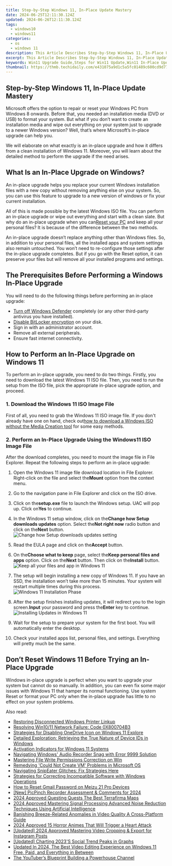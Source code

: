 ```yaml
---
title: Step-by-Step Windows 11, In-Place Update Mastery
date: 2024-06-25T12:11:30.124Z
updated: 2024-06-26T12:11:30.124Z
tags:
  - windows10
  - windows11
categories:
  - os
  - windows 11
description: This Article Describes Step-by-Step Windows 11, In-Place Update Mastery
excerpt: This Article Describes Step-by-Step Windows 11, In-Place Update Mastery
keywords: Win11 Upgrade Guide,Steps for Win11 Update,Win11 In-Place Update,Windows 11 Installation,Mastering Win11 Updates,Stepwin11 Upgrade Tips,Secure Win11 Update
thumbnail: https://thmb.techidaily.com/e431075a9d1c5a5fc01489c600cd9d77b46bf785ef7adf8348655f55e42a24ca.jpg
---
```


## Step-by-Step Windows 11, In-Place Update Mastery

 Microsoft offers the option to repair or reset your Windows PC from Windows 8 onwards. Before that, you needed an installation media (DVD or USB) to format your system. But what if you don’t want to create an installation media and wipe out everything on your system just to upgrade to a newer Windows version? Well, that’s where Microsoft’s in-place upgrade can help you.

 We will elaborate on what exactly is an in-place upgrade and how it differs from a clean installation of Windows 11\. Moreover, you will learn about the detailed method to perform the upgrade if the need arises.

## What Is an In-Place Upgrade on Windows?

 An in-place upgrade helps you replace your current Windows installation files with a new copy without removing anything else on your system. So, you can use this feature to upgrade to a new version of windows or fix your current installation.

 All of this is made possible by the latest Windows ISO file. You can perform an in-place upgrade or wipe out everything and start with a clean slate. But why do an in-place upgrade when you can[Reset your PC](https://www.makeuseof.com/reset-windows-11-settings-app/) and keep all your personal files? It is because of the difference between the two methods.

 An in-place upgrade doesn’t replace anything other than Windows files. So, in addition to your personal files, all the installed apps and system settings also remain untouched. You won’t need to re-configure those settings after the in-place upgrade completes. But if you go with the Reset option, it can preserve your files but will remove all your installed programs and settings.

## The Prerequisites Before Performing a Windows In-Place Upgrade

 You will need to do the following things before performing an in-place upgrade:

* [Turn off Windows Defender](https://www.makeuseof.com/how-to-turn-off-windows-defender/) completely (or any other third-party antivirus you have installed).
* [Disable BitLocker encryption](https://www.makeuseof.com/windows-10-disable-or-suspend-bitlocker/) on your disk.
* Sign in with an administrator account.
* Remove all external peripherals.
* Ensure fast internet connectivity.

## How to Perform an In-Place Upgrade on Windows 11

 To perform an in-place upgrade, you need to do two things. Firstly, you need to download the latest Windows 11 ISO file. Then, you need to run the setup from the ISO file, pick the appropriate in-place upgrade option, and proceed.

### 1\. Download the Windows 11 ISO Image File

 First of all, you need to grab the Windows 11 ISO image file. If you don't already have one on hand, check out[how to download a Windows ISO without the Media Creation tool](https://www.makeuseof.com/windows-iso-direct-download/) for some easy methods.

### 2\. Perform an In-Place Upgrade Using the Windows11 ISO Image File

 After the download completes, you need to mount the image file in File Explorer. Repeat the following steps to perform an in-place upgrade:

1. Open the Windows 11 image file download location in File Explorer. Right-click on the file and select the**Mount** option from the context menu.
2. Go to the navigation pane in File Explorer and click on the ISO drive.
3. Click on the**setup.exe** file to launch the Windows setup. UAC will pop up. Click on**Yes** to continue.
4. In the Windows 11 setup window, click on the**Change how Setup downloads updates** option. Select the**Not right now** radio button and click on the**Next** button.  
![Change how Setup downloads updates setting](https://static1.makeuseofimages.com/wordpress/wp-content/uploads/2023/02/change-how-setup-downloads-updates-setting.jpg)
5. Read the EULA page and click on the**Accept** button.

1. On the**Choose what to keep** page, select the**Keep personal files and apps** option. Click on the**Next** button. Then click on the**Install** button.  
![Keep all your files and app in Windows 11](https://static1.makeuseofimages.com/wordpress/wp-content/uploads/2023/02/keep-all-your-files-and-app-in-windows-11.jpg)
2. The setup will begin installing a new copy of Windows 11\. If you have an SSD, the installation won’t take more than 15 minutes. Your system will restart multiple times during this process.  
![Windows 11 Installation Phase](https://static1.makeuseofimages.com/wordpress/wp-content/uploads/2023/02/windows-11-installation-phase.jpg)
3. After the setup finishes installing updates, it will redirect you to the login screen.**Input** your password and press the**Enter** key to continue.  
![Installing Updates in Windows 11](https://static1.makeuseofimages.com/wordpress/wp-content/uploads/2023/02/installing-updates-in-windows-11.jpg)
4. Wait for the setup to prepare your system for the first boot. You will automatically enter the desktop.
5. Check your installed apps list, personal files, and settings. Everything will pretty much be the same.

## Don’t Reset Windows 11 Before Trying an In-Place Upgrade

 Windows in-place upgrade is perfect when you want to upgrade your system but cannot do so manually. In addition, you can even fix some major issues with Windows 11 that hamper its normal functioning. Use system Reset or format your PC only when the in-place upgrade has little to no effect on your system problems.


<ins class="adsbygoogle"
     style="display:block"
     data-ad-format="autorelaxed"
     data-ad-client="ca-pub-7571918770474297"
     data-ad-slot="1223367746"></ins>



<ins class="adsbygoogle"
     style="display:block"
     data-ad-client="ca-pub-7571918770474297"
     data-ad-slot="8358498916"
     data-ad-format="auto"
     data-full-width-responsive="true"></ins>

<span class="atpl-alsoreadstyle">Also read:</span>
<div><ul>
<li><a href="https://windows11.techidaily.com/restoring-disconnected-windows-printer-linkup/"><u>Restoring Disconnected Windows Printer Linkup</u></a></li>
<li><a href="https://windows11.techidaily.com/resolving-win1011-network-failure-code-0x800704b3/"><u>Resolving Win10/11 Network Failure: Code 0X800704B3</u></a></li>
<li><a href="https://windows11.techidaily.com/strategies-for-disabling-onedrive-icon-on-windows-11-explore/"><u>Strategies for Disabling OneDrive Icon on Windows 11 Explore</u></a></li>
<li><a href="https://windows11.techidaily.com/detailed-exploration-retrieving-the-true-nature-of-device-ids-in-windows/"><u>Detailed Exploration: Retrieving the True Nature of Device IDs in Windows</u></a></li>
<li><a href="https://windows11.techidaily.com/activation-indicators-for-windows-11-systems/"><u>Activation Indicators for Windows 11 Systems</u></a></li>
<li><a href="https://windows11.techidaily.com/navigating-windows-audio-recorder-snag-with-error-9999-solution/"><u>Navigating Windows' Audio Recorder Snag with Error 9999 Solution</u></a></li>
<li><a href="https://windows11.techidaily.com/mastering-file-write-permissions-correction-on-win/"><u>Mastering File Write Permissions Correction on Win</u></a></li>
<li><a href="https://windows11.techidaily.com/remedying-could-not-create-vm-problems-in-microsoft-os/"><u>Remedying 'Could Not Create VM' Problems in Microsoft OS</u></a></li>
<li><a href="https://windows11.techidaily.com/navigating-snipeater-glitches-fix-strategies-here/"><u>Navigating SnipEater Glitches: Fix Strategies Here</u></a></li>
<li><a href="https://windows11.techidaily.com/strategies-for-correcting-incompatible-software-with-windows-operations/"><u>Strategies for Correcting Incompatible Software with Windows Operations</u></a></li>
<li><a href="https://android-unlock.techidaily.com/how-to-reset-gmail-password-on-meizu-21-pro-devices-by-drfone-android/"><u>How to Reset Gmail Password on Meizu 21 Pro Devices</u></a></li>
<li><a href="https://screen-video-capture.techidaily.com/new-picpinch-recorder-assessment-and-comments-for-2024/"><u>[New] PicPinch Recorder Assessment & Comments for 2024</u></a></li>
<li><a href="https://video-capture.techidaily.com/2024-approved-questing-quests-the-best-terrafirma-maps/"><u>2024 Approved  Questing Quests  The Best Terrafirma Maps</u></a></li>
<li><a href="https://audio-editing.techidaily.com/2024-approved-mastering-signal-processing-advanced-noise-reduction-techniques-using-artificial-intelligence/"><u>2024 Approved Mastering Signal Processing Advanced Noise Reduction Techniques Using Artificial Intelligence</u></a></li>
<li><a href="https://sound-optimizing.techidaily.com/banishing-breeze-related-anomalies-in-video-quality-a-cross-platform-guide/"><u>Banishing Breeze-Related Anomalies in Video Quality A Cross-Platform Guide</u></a></li>
<li><a href="https://animation-videos.techidaily.com/2024-approved-15-horror-animes-that-will-trigger-a-heart-attack/"><u>2024 Approved 15 Horror Animes That Will Trigger a Heart Attack</u></a></li>
<li><a href="https://instagram-videos.techidaily.com/updated-2024-approved-mastering-video-cropping-and-export-for-instagram-posts/"><u>[Updated] 2024 Approved  Mastering Video Cropping & Export for Instagram Posts</u></a></li>
<li><a href="https://youtube-videos.techidaily.com/updated-charting-2023s-social-trend-peaks-in-graphs/"><u>[Updated] Charting 2023'S Social Trend Peaks in Graphs</u></a></li>
<li><a href="https://smart-video-editing.techidaily.com/updated-in-2024-the-best-video-editing-experience-on-windows-11-free-paid-and-everything-in-between/"><u>Updated In 2024, The Best Video Editing Experience on Windows 11 Free, Paid, and Everything in Between</u></a></li>
<li><a href="https://youtube-videos.techidaily.com/the-youtubers-blueprint-building-a-powerhouse-channel/"><u>The YouTuber’s Blueprint  Building a Powerhouse Channel</u></a></li>
</ul></div>
